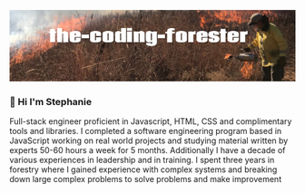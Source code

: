 ![the-coding-forester banner image](the-coding-forester-banner.jpg)

### 👋 Hi I'm Stephanie

Full-stack engineer proficient in Javascript, HTML, CSS and complimentary tools and libraries. I completed
a software engineering program based in JavaScript working on real world projects and studying material
written by experts 50-60 hours a week for 5 months. Additionally I have a decade of various experiences in
leadership and in training. I spent three years in forestry where I gained experience with complex systems
and breaking down large complex problems to solve problems and make improvement

